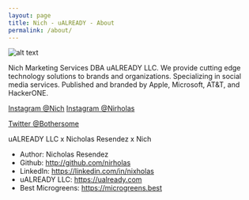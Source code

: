```yaml
---
layout: page
title: Nich - uALREADY - About
permalink: /about/
---
```


![alt text](https://scontent-ort2-2.cdninstagram.com/vp/ac07374b4365f7d9e19ce79b525db6a7/5E1E2554/t51.2885-19/11325993_1867499493474300_1211927023_a.jpg?_nc_ht=scontent-ort2-2.cdninstagram.com "Nich")


Nich Marketing Services DBA uALREADY LLC. We provide cutting edge technology solutions to brands and organizations. Specializing in social media services. Published and branded by Apple, Microsoft, AT&T, and HackerONE.

[Instagram @Nich](https://instagram.com/nich)
[Instagram @Nirholas](https://instagram.com/nirholas)


[Twitter @Bothersome](https://twitter.com/bothersome)



uALREADY LLC x Nicholas Resendez x Nich

* Author: Nicholas Resendez
* Github: http://github.com/nirholas
* LinkedIn: https://linkedin.com/in/nixholas
* uALREADY LLC: https://ualready.com
* Best Microgreens: https://microgreens.best



